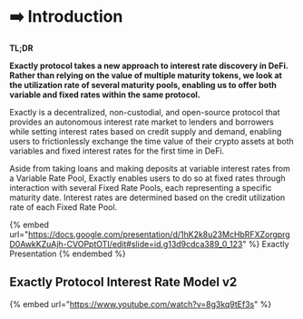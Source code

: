 # ➡️ Introduction

**TL;DR**

**Exactly protocol takes a new approach to interest rate discovery in DeFi. Rather than relying on the value of multiple maturity tokens, we look at the utilization rate of several maturity pools, enabling us to offer both variable and fixed rates within the same protocol.**

Exactly is a decentralized, non-custodial, and open-source protocol that provides an autonomous interest rate market to lenders and borrowers while setting interest rates based on credit supply and demand, enabling users to frictionlessly exchange the time value of their crypto assets at both variables and fixed interest rates for the first time in DeFi.

Aside from taking loans and making deposits at variable interest rates from a Variable Rate Pool, Exactly enables users to do so at fixed rates through interaction with several Fixed Rate Pools, each representing a specific maturity date. Interest rates are determined based on the credit utilization rate of each Fixed Rate Pool.

{% embed url="https://docs.google.com/presentation/d/1hK2k8u23McHbRFXZorgprgD0AwkKZuAjh-CVOPptOTI/edit#slide=id.g13d9cdca389_0_123" %}
Exactly Presentation
{% endembed %}

## Exactly Protocol Interest Rate Model v2

{% embed url="https://www.youtube.com/watch?v=8g3kq9tEf3s" %}
